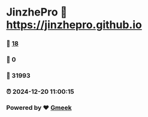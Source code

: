 # JinzhePro :link: https://jinzhepro.github.io 
### :page_facing_up: [18](https://jinzhepro.github.io/tag.html) 
### :speech_balloon: 0 
### :hibiscus: 31993 
### :alarm_clock: 2024-12-20 11:00:15 
### Powered by :heart: [Gmeek](https://github.com/Meekdai/Gmeek)
